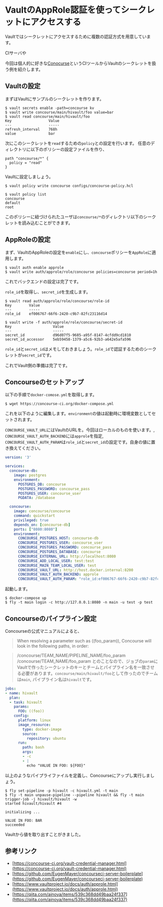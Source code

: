 # VaultのAppRole認証を使ってシークレットにアクセスする

Vaultではシークレットにアクセスするために複数の認証方式を用意しています。

CIサーバや

今回は個人的に好きな[Conocurse](https://concourse-ci.org/)というCIツールからVaultのシークレットを扱う例を紹介します。

## Vaultの設定
まずはVaultにサンプルのシークレットを作ります。
```console
$ vault secrets enable -path=concourse kv
$ vault write concourse/main/hivault/foo value=bar
$ vault read concourse/main/hivault/foo                        
Key                 Value
---                 -----
refresh_interval    768h
value               bar
```

次にこのシークレットを`read`するための`policy`との設定を行います。
任意のディレクトリに以下のポリシーの設定ファイルを作り、
```hcl
path "concourse/*" {
  policy = "read"
}
```

Vaultに設定しましょう。
```console
$ vault policy write concourse configs/concourse-policy.hcl

$ vault policy list                                           
concourse
default
root
```

このポリシーに紐づけられたユーザは`concourse/*`のディレクトリ以下のシークレットを読み込むことができます。

## AppRoleの設定
まず、VaultのAppRoleの設定を`enable`にし、`concourse`ポリシーを`AppRole`に適用します。
```console
$ vault auth enable approle
$ vault write auth/approle/role/concourse policies=concourse period=1h
```

これでバックエンドの設定は完了です。

`role_id`を取得し、`secret_id`を生成します。
```console
$ vault read auth/approle/role/concourse/role-id                  
Key        Value
---        -----
role_id    ef006767-66f6-2420-c9b7-82fc23116d14

$ vault write -f auth/approle/role/concourse/secret-id            
Key                   Value
---                   -----
secret_id             d96d07f5-9685-a95f-8147-4cfdd9cd1810
secret_id_accessor    5eb59458-1379-a5c6-92b3-a642e5afa596
```

`role_id`と`secret_id`はメモしておきましょう。`role_id`で認証するためのシークレットが`secret_id`です。

これでVault側の準備は完了です。

## Concourseのセットアップ
以下の手順で`docker-comose.yml`を取得します。
```console
$ wget https://concourse-ci.org/docker-compose.yml
```

これを以下のように編集します。`environment`の値は起動時に環境変数としてセットされます。

`CONCOURSE_VAULT_URL`にはVaultのURLを。今回はローカルのものを使います。, `CONCOURSE_VAULT_AUTH_BACKEND`には`approle`を指定, `CONCOURSE_VAULT_AUTH_PARAM`は`role_id`と`secret_id`の設定です。自身の値に置き換えてください。
```yaml
version: '3'

services:
  concourse-db:
    image: postgres
    environment:
      POSTGRES_DB: concourse
      POSTGRES_PASSWORD: concourse_pass
      POSTGRES_USER: concourse_user
      PGDATA: /database

  concourse:
    image: concourse/concourse
    command: quickstart
    privileged: true
    depends_on: [concourse-db]
    ports: ["8080:8080"]
    environment:
      CONCOURSE_POSTGRES_HOST: concourse-db
      CONCOURSE_POSTGRES_USER: concourse_user
      CONCOURSE_POSTGRES_PASSWORD: concourse_pass
      CONCOURSE_POSTGRES_DATABASE: concourse
      CONCOURSE_EXTERNAL_URL: http://localhost:8080
      CONCOURSE_ADD_LOCAL_USER: test:test
      CONCOURSE_MAIN_TEAM_LOCAL_USER: test
      CONCOURSE_VAULT_URL: http://host.docker.internal:8200
      CONCOURSE_VAULT_AUTH_BACKEND: approle
      CONCOURSE_VAULT_AUTH_PARAM: "role_id:ef006767-66f6-2420-c9b7-82fc23116d14,secret_id:d96d07f5-9685-a95f-8147-4cfdd9cd1810"
```

起動します。
```console
$ docker-compose up
$ fly -t main login -c http://127.0.0.1:8080 -n main -u test -p test
```

## Concourseのパイプライン設定
Concourseの公式マニュアルによると、
> When resolving a parameter such as ((foo_param)), Concourse will look in the following paths, in order:

> /concourse/TEAM_NAME/PIPELINE_NAME/foo_param
> /concourse/TEAM_NAME/foo_param
とのことなので、ジョブの`param`にVaultで作ったシークレットのキーとチームとパイプライン名を一致させる必要があります。`concourse/main/hivault/foo`として作ったのでチームは`main`, パイプライン名は`hivault`です。


```yaml
jobs:
- name: hivault
  plan:
  - task: hivault
    params:
      FOO: ((foo))
    config:
      platform: linux
      image_resource:
        type: docker-image
        source:
          repository: ubuntu
      run:
        path: bash
        args:
        - -c
        - |
          echo "VALUE IN FOO: ${FOO}"
``` 
 以上のようなパイプライファイルを定義し、Concourseにアップし実行しましょう。
```console
$ fly set-pipeline -p hivault -c hivault.yml -t main
$ fly -t main unpause-pipeline --pipeline hivault && fly -t main trigger-job -j hivault/hivault -w
started hivault/hivault #4

initializing ... 

VALUE IN FOO: BAR
succeeded
```

Vaultから値を取り出すことがきました。

## 参考リンク
* [https://concourse-ci.org/vault-credential-manager.html](https://concourse-ci.org/vault-credential-manager.html)
* [https://github.com/EugenMayer/concourseci-server-boilerplate](https://github.com/EugenMayer/concourseci-server-boilerplate)
* [https://www.vaultproject.io/docs/auth/approle.html](https://www.vaultproject.io/docs/auth/approle.html)
* [https://qiita.com/ainoya/items/539c368dd49baa24f337](https://qiita.com/ainoya/items/539c368dd49baa24f337)